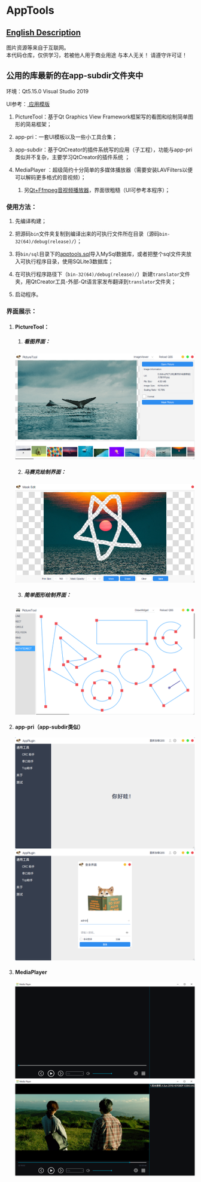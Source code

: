 # AppTools  

## [English Description](README_en.md)  

图片资源等来自于互联网。  
本代码仓库，仅供学习，若被他人用于商业用途 与本人无关！ 请遵守许可证！  



## 公用的库最新的在app-subdir文件夹中



环境：Qt5.15.0	Visual Studio 2019  

UI参考：[ 应用模版 ](https://github.com/xtuer/template-app/tree/master/template-qt "xtuer/template-app")  

1. PictureTool：基于Qt  Graphics View Framework框架写的看图和绘制简单图形的简易框架；  

2. app-pri：一套UI模板以及一些小工具合集；    

3. app-subdir：基于QtCreator的插件系统写的应用（子工程），功能与app-pri类似并不复杂，主要学习QtCreator的插件系统 ；  

4. MediaPlayer ：超级简约十分简单的多媒体播放器（需要安装LAVFilters以便可以解码更多格式的音视频）；

   1. 另[Qt+Ffmpeg音视频播放器](https://github.com/RealChuan/FfmpegPlayer)，界面很粗糙（UI可参考本程序）；   
   
   

### 使用方法：  

1. 先编译构建；  

2. 把源码`bin`文件夹复制到编译出来的可执行文件所在目录（源码`bin-32(64)/debug(release)/`）；  

3. 将`bin/sql`目录下的[apptools.sql](bin/sql/apptools.sql)导入MySql数据库，或者把整个sql文件夹放入可执行程序目录，使用SQLite3数据库；  

4. 在可执行程序路径下（`bin-32(64)/debug(release)/`）新建`translator`文件夹，用QtCreator工具-外部-Qt语言家发布翻译到`translator`文件夹；  

5. 启动程序。  

   

### 界面展示：  

1. #### PictureTool：  

   1. ##### 看图界面：  
   	<div align=center><img src="PictureTool/doc/ImageView.png"></div>  
   	
   2. ##### 马赛克绘制界面：  
   <div align=center><img src="PictureTool/doc/MaskEdit.png"></div>  
   
   3. ##### 简单图形绘制界面：  

   <div align=center><img src="PictureTool/doc/DrawScene.png"></div>  
   
2. #### app-pri（app-subdir类似）  
   
   <div align=center><img src="app-subdir/doc/MainWindow.png"></div>  
   
   <div align=center><img src="app-subdir/doc/LoginWidget.png"></div>  
   
3. #### MediaPlayer  

   <div align=center><img src="MediaPlayer/doc/MediaPlayer.png"></div>  
   
   <div align=center><img src="MediaPlayer/doc/MediaPalyer_A.SUN.png"></div>  
   